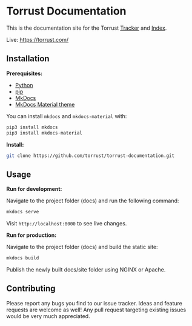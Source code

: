 # Torrust Documentation

This is the documentation site for the Torrust [Tracker](https://github.com/torrust/torrust-tracker) and [Index](https://github.com/torrust/torrust-index).

Live: <https://torrust.com/>

## Installation

__Prerequisites:__

- [Python](https://www.python.org/)
- [pip](https://pip.pypa.io/en/stable/installing/)
- [MkDocs](https://www.mkdocs.org/#installation)
- [MkDocs Material theme](https://squidfunk.github.io/mkdocs-material/getting-started/)

You can install `mkdocs` and `mkdocs-material` with:

```s
pip3 install mkdocs
pip3 install mkdocs-material
```

__Install:__

```bash
git clone https://github.com/torrust/torrust-documentation.git
```

## Usage

__Run for development:__

Navigate to the project folder (docs) and run the following command:

```bash
mkdocs serve
```

Visit `http://localhost:8000` to see live changes.

__Run for production:__

Navigate to the project folder (docs) and build the static site:

```bash
mkdocs build
```

Publish the newly built docs/site folder using NGINX or Apache.

## Contributing

Please report any bugs you find to our issue tracker. Ideas and feature requests are welcome as well! Any pull request targeting existing issues would be very much appreciated.

